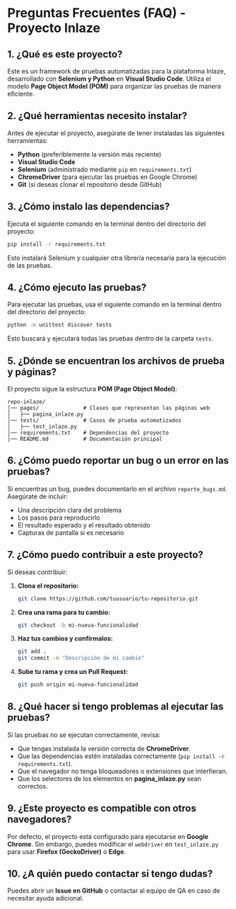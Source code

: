 # Preguntas Frecuentes (FAQ) - Proyecto Inlaze

## 1. ¿Qué es este proyecto?
Este es un framework de pruebas automatizadas para la plataforma Inlaze, desarrollado con **Selenium y Python** en **Visual Studio Code**. Utiliza el modelo **Page Object Model (POM)** para organizar las pruebas de manera eficiente.

## 2. ¿Qué herramientas necesito instalar?
Antes de ejecutar el proyecto, asegúrate de tener instaladas las siguientes herramientas:
- **Python** (preferiblemente la versión más reciente)
- **Visual Studio Code**
- **Selenium** (administrado mediante `pip` en `requirements.txt`)
- **ChromeDriver** (para ejecutar las pruebas en Google Chrome)
- **Git** (si deseas clonar el repositorio desde GitHub)

## 3. ¿Cómo instalo las dependencias?
Ejecuta el siguiente comando en la terminal dentro del directorio del proyecto:
```sh
pip install -r requirements.txt
```
Esto instalará Selenium y cualquier otra librería necesaria para la ejecución de las pruebas.

## 4. ¿Cómo ejecuto las pruebas?
Para ejecutar las pruebas, usa el siguiente comando en la terminal dentro del directorio del proyecto:
```sh
python -m unittest discover tests
```
Esto buscará y ejecutará todas las pruebas dentro de la carpeta `tests`.

## 5. ¿Dónde se encuentran los archivos de prueba y páginas?
El proyecto sigue la estructura **POM (Page Object Model)**:
```
repo-inlaze/
│── pages/              # Clases que representan las páginas web
│   ├── pagina_inlaze.py
│── tests/              # Casos de prueba automatizados
│   ├── test_inlaze.py
│── requirements.txt    # Dependencias del proyecto
│── README.md           # Documentación principal
```

## 6. ¿Cómo puedo reportar un bug o un error en las pruebas?
Si encuentras un bug, puedes documentarlo en el archivo `reporte_bugs.md`. Asegúrate de incluir:
- Una descripción clara del problema
- Los pasos para reproducirlo
- El resultado esperado y el resultado obtenido
- Capturas de pantalla si es necesario

## 7. ¿Cómo puedo contribuir a este proyecto?
Si deseas contribuir:
1. **Clona el repositorio:**
   ```sh
   git clone https://github.com/tuusuario/tu-repositorio.git
   ```
2. **Crea una rama para tu cambio:**
   ```sh
   git checkout -b mi-nueva-funcionalidad
   ```
3. **Haz tus cambios y confírmalos:**
   ```sh
   git add .
   git commit -m "Descripción de mi cambio"
   ```
4. **Sube tu rama y crea un Pull Request:**
   ```sh
   git push origin mi-nueva-funcionalidad
   ```

## 8. ¿Qué hacer si tengo problemas al ejecutar las pruebas?
Si las pruebas no se ejecutan correctamente, revisa:
- Que tengas instalada la versión correcta de **ChromeDriver**.
- Que las dependencias estén instaladas correctamente (`pip install -r requirements.txt`).
- Que el navegador no tenga bloqueadores o extensiones que interfieran.
- Que los selectores de los elementos en **pagina_inlaze.py** sean correctos.

## 9. ¿Este proyecto es compatible con otros navegadores?
Por defecto, el proyecto está configurado para ejecutarse en **Google Chrome**. Sin embargo, puedes modificar el `webdriver` en `test_inlaze.py` para usar **Firefox (GeckoDriver)** o **Edge**.

## 10. ¿A quién puedo contactar si tengo dudas?
Puedes abrir un **Issue en GitHub** o contactar al equipo de QA en caso de necesitar ayuda adicional.
